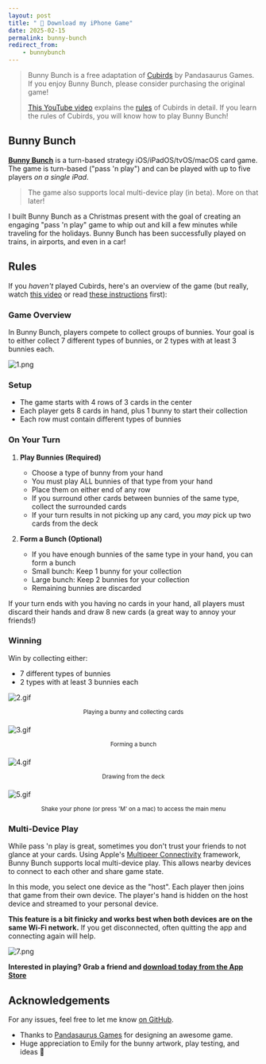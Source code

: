 ```yaml
---
layout: post
title: " 🐰 Download my iPhone Game"
date: 2025-02-15
permalink: bunny-bunch
redirect_from:
    - bunnybunch
---
```

<!-- ![1.png]({{site.url}}/assets/resources-bunny-bunch/1.png) -->

> Bunny Bunch is a free adaptation of [Cubirds](https://pandasaurusgames.com/products/cubirds) by Pandasaurus Games.  If you enjoy Bunny Bunch, please consider purchasing the original game!
>
> [This YouTube video](https://www.youtube.com/watch?v=HUP9Rz_gHqM) explains the [rules](https://www.ultraboardgames.com/cubirds/game-rules.php) of Cubirds in detail.  If you learn the rules of Cubirds, you will know how to play Bunny Bunch!

## Bunny Bunch

[**Bunny Bunch**](https://apps.apple.com/us/app/bunny-bunch/id6739154162) is a turn-based strategy iOS/iPadOS/tvOS/macOS card game. The game is turn-based ("pass 'n play") and can be played with up to five players _on a single iPad_.

> The game also supports local multi-device play (in beta). More on that later!

I built Bunny Bunch as a Christmas present with the goal of creating an engaging "pass 'n play" game to whip out and kill a few minutes while traveling for the holidays. Bunny Bunch has been successfully played on trains, in airports, and even in a car!

## Rules

If you _haven't_ played Cubirds, here's an overview of the game (but really, watch [this video](https://www.youtube.com/watch?v=HUP9Rz_gHqM) or read [these instructions](https://www.ultraboardgames.com/cubirds/game-rules.php) first):

### Game Overview

In Bunny Bunch, players compete to collect groups of bunnies. Your goal is to either collect 7 different types of bunnies, or 2 types with at least 3 bunnies each.

![1.png]({{site.url}}/assets/resources-bunny-bunch/1.png)

### Setup
- The game starts with 4 rows of 3 cards in the center
- Each player gets 8 cards in hand, plus 1 bunny to start their collection
- Each row must contain different types of bunnies

### On Your Turn

1. **Play Bunnies (Required)**
   - Choose a type of bunny from your hand
   - You must play ALL bunnies of that type from your hand
   - Place them on either end of any row
   - If you surround other cards between bunnies of the same type, collect the surrounded cards
   - If your turn results in not picking up any card, you _may_ pick up two cards from the deck

2. **Form a Bunch (Optional)**
   - If you have enough bunnies of the same type in your hand, you can form a bunch
   - Small bunch: Keep 1 bunny for your collection
   - Large bunch: Keep 2 bunnies for your collection
   - Remaining bunnies are discarded

If your turn ends with you having no cards in your hand, all players must discard their hands and draw 8 new cards (a great way to annoy your friends!)

### Winning
Win by collecting either:
- 7 different types of bunnies
- 2 types with at least 3 bunnies each


![2.gif]({{site.url}}/assets/resources-bunny-bunch/2.gif)
<div markdown="1" style="text-align: center; margin-bottom: 20px;"><small>Playing a bunny and collecting cards</small>
</div>

![3.gif]({{site.url}}/assets/resources-bunny-bunch/3.gif)
<div markdown="1" style="text-align: center; margin-bottom: 20px;"><small>Forming a bunch</small>
</div>

![4.gif]({{site.url}}/assets/resources-bunny-bunch/4.gif)
<div markdown="1" style="text-align: center; margin-bottom: 20px;"><small>Drawing from the deck</small>
</div>

![5.gif]({{site.url}}/assets/resources-bunny-bunch/5.gif)
<div markdown="1" style="text-align: center; margin-bottom: 20px;"><small>Shake your phone (or press 'M' on a mac) to access the main menu</small>
</div>

<!--
![6.png]({{site.url}}/assets/resources-bunny-bunch/6.png)
<div markdown="1" style="text-align: center; margin-bottom: 20px;"><small>Play on your TV!</small>
</div>
-->

### Multi-Device Play

While pass 'n play is great, sometimes you don't trust your friends to not glance at your cards.  Using Apple's [Multipeer Connectivity](https://developer.apple.com/documentation/multipeerconnectivity) framework, Bunny Bunch supports local multi-device play.  This allows nearby devices to connect to each other and share game state.

In this mode, you select one device as the "host".  Each player then joins that game from their own device.  The player's hand is hidden on the host device and streamed to your personal device.

**This feature is a bit finicky and works best when both devices are on the same Wi-Fi network.** If you get disconnected, often quitting the app and connecting again will help.

![7.png]({{site.url}}/assets/resources-bunny-bunch/7.png)


**Interested in playing?  Grab a friend and [download today from the App Store](https://apps.apple.com/us/app/bunny-bunch/id6739154162)**

## Acknowledgements

For any issues, feel free to let me know [on GitHub](https://github.com/joshspicer/bunnybunch-release).

- Thanks to [Pandasaurus Games](https://pandasaurusgames.com) for designing an awesome game.
- Huge appreciation to Emily for the bunny artwork, play testing, and ideas 🙂

